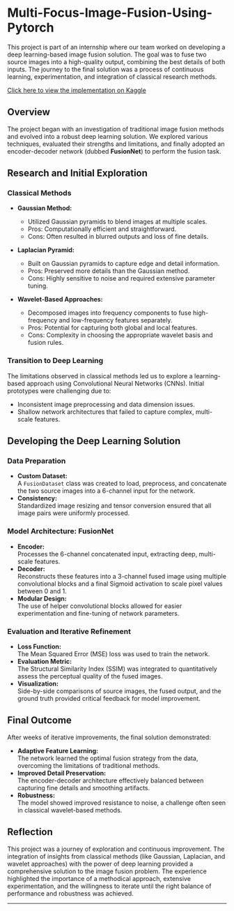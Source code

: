 # Multi-Focus-Image-Fusion-Using-Pytorch
This project is part of an internship where our team worked on developing a deep learning-based image fusion solution. The goal was to fuse two source images into a high-quality output, combining the best details of both inputs. The journey to the final solution was a process of continuous learning, experimentation, and integration of classical research methods.

[Click here to view the implementation on Kaggle](https://www.kaggle.com/code/jayaanth/multi-focus-image-fusion-using-pytorch)

## Overview

The project began with an investigation of traditional image fusion methods and evolved into a robust deep learning solution. We explored various techniques, evaluated their strengths and limitations, and finally adopted an encoder-decoder network (dubbed **FusionNet**) to perform the fusion task.

## Research and Initial Exploration

### Classical Methods
- **Gaussian Method:**  
  - Utilized Gaussian pyramids to blend images at multiple scales.
  - Pros: Computationally efficient and straightforward.
  - Cons: Often resulted in blurred outputs and loss of fine details.

- **Laplacian Pyramid:**  
  - Built on Gaussian pyramids to capture edge and detail information.
  - Pros: Preserved more details than the Gaussian method.
  - Cons: Highly sensitive to noise and required extensive parameter tuning.

- **Wavelet-Based Approaches:**  
  - Decomposed images into frequency components to fuse high-frequency and low-frequency features separately.
  - Pros: Potential for capturing both global and local features.
  - Cons: Complexity in choosing the appropriate wavelet basis and fusion rules.

### Transition to Deep Learning
The limitations observed in classical methods led us to explore a learning-based approach using Convolutional Neural Networks (CNNs). Initial prototypes were challenging due to:
- Inconsistent image preprocessing and data dimension issues.
- Shallow network architectures that failed to capture complex, multi-scale features.

## Developing the Deep Learning Solution

### Data Preparation
- **Custom Dataset:**  
  A `FusionDataset` class was created to load, preprocess, and concatenate the two source images into a 6-channel input for the network.
- **Consistency:**  
  Standardized image resizing and tensor conversion ensured that all image pairs were uniformly processed.

### Model Architecture: FusionNet
- **Encoder:**  
  Processes the 6-channel concatenated input, extracting deep, multi-scale features.
- **Decoder:**  
  Reconstructs these features into a 3-channel fused image using multiple convolutional blocks and a final Sigmoid activation to scale pixel values between 0 and 1.
- **Modular Design:**  
  The use of helper convolutional blocks allowed for easier experimentation and fine-tuning of network parameters.

### Evaluation and Iterative Refinement
- **Loss Function:**  
  The Mean Squared Error (MSE) loss was used to train the network.
- **Evaluation Metric:**  
  The Structural Similarity Index (SSIM) was integrated to quantitatively assess the perceptual quality of the fused images.
- **Visualization:**  
  Side-by-side comparisons of source images, the fused output, and the ground truth provided critical feedback for model improvement.

## Final Outcome

After weeks of iterative improvements, the final solution demonstrated:
- **Adaptive Feature Learning:**  
  The network learned the optimal fusion strategy from the data, overcoming the limitations of traditional methods.
- **Improved Detail Preservation:**  
  The encoder-decoder architecture effectively balanced between capturing fine details and smoothing artifacts.
- **Robustness:**  
  The model showed improved resistance to noise, a challenge often seen in classical wavelet-based methods.

## Reflection

This project was a journey of exploration and continuous improvement. The integration of insights from classical methods (like Gaussian, Laplacian, and wavelet approaches) with the power of deep learning provided a comprehensive solution to the image fusion problem. The experience highlighted the importance of a methodical approach, extensive experimentation, and the willingness to iterate until the right balance of performance and robustness was achieved.

---



